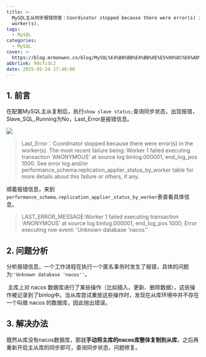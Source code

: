 ```yaml
---
title: >-
  MySQL主从同步报错排查：Coordinator stopped because there were error(s) in the
  worker(s).
tags:
  - MySQL
categories:
  - MySQL
cover: >-
  https://blog.mrmanwen.cn/blog/MySQL%E4%B8%BB%E4%BB%8E%E5%90%8C%E6%AD%A5%E9%97%AE%E9%A2%98%E6%8E%92%E6%9F%A5_cover.jpg
abbrlink: 99cfcdc2
date: 2025-05-24 17:49:00
---
```

<meta name="referrer" content="no-referrer"/>

## 1. 前言

​	在配置MySQL主从复制后，执行`show slave status;`查询同步状态，出现报错，Slave_SQL_Running为No，Last_Error是报错信息。

![](https://blog.mrmanwen.cn/blog/MySQL%E5%90%8C%E6%AD%A5%E7%8A%B6%E6%80%81%E6%8A%A5%E9%94%99.png)

> Last_Error：Coordinator stopped because there were error(s) in the worker(s). The most recent failure being: Worker 1 failed executing transaction 'ANONYMOUS' at source log binlog.000001, end_log_pos 1000. See error log and/or performance_schema.replication_applier_status_by_worker table for more details about this failure or others, if any.

​	顺着报错信息，来到`performance_schema.replication_applier_status_by_worker`表查看具体信息。

> LAST_ERROR_MESSAGE:Worker 1 failed executing transaction 'ANONYMOUS' at source log binlog.000001, end_log_pos 1000; Error executing row event: 'Unknown database 'nacos''

## 2. 问题分析

​	分析报错信息，一个工作进程在执行一个匿名事务时发生了报错，具体的问题为:`'Unknown database 'nacos''`。

​	主库上对 nacos 数据库进行了某些操作（比如插入、更新、删除数据），这些操作被记录到了binlog中。当从库尝试重放这些操作时，发现在从库环境中并不存在一个叫做 nacos 的数据库，因此抛出错误。

## 3. 解决办法

​	既然从库没有nacos数据库，那就**手动将主库的nacos库整体复制到从库**，之后再重新开启主从库的同步即可，查询同步状态，问题修复。